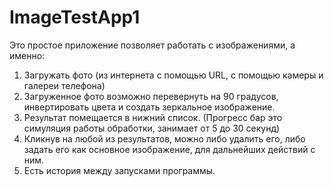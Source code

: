 # ImageTestApp1

Это простое приложение позволяет работать с изображениями, а именно:
1) Загружать фото (из интернета с помощью URL, с помощью камеры и галереи телефона)
2) Загруженное фото возможно перевернуть на 90 градусов, инвертировать цвета и создать зеркальное изображение.
3) Результат помещается в нижний список. (Прогресс бар это симуляция работы обработки, занимает от 5 до 30 секунд)
4) Кликнув на любой из результатов, можно либо удалить его, либо задать его как основное изображение, для дальнейших действий с ним.
5) Есть история между запусками программы.
